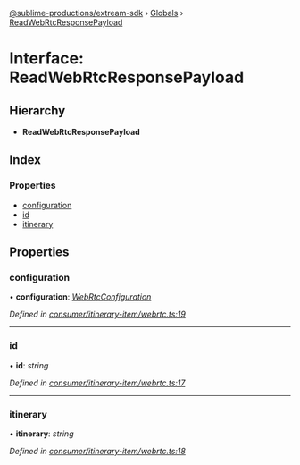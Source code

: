 [@sublime-productions/extream-sdk](../README.md) › [Globals](../globals.md) › [ReadWebRtcResponsePayload](readwebrtcresponsepayload.md)

# Interface: ReadWebRtcResponsePayload

## Hierarchy

* **ReadWebRtcResponsePayload**

## Index

### Properties

* [configuration](readwebrtcresponsepayload.md#configuration)
* [id](readwebrtcresponsepayload.md#id)
* [itinerary](readwebrtcresponsepayload.md#itinerary)

## Properties

###  configuration

• **configuration**: *[WebRtcConfiguration](webrtcconfiguration.md)*

*Defined in [consumer/itinerary-item/webrtc.ts:19](https://github.com/Extream-SaaS/ex-sdk/blob/ed34b16/src/consumer/itinerary-item/webrtc.ts#L19)*

___

###  id

• **id**: *string*

*Defined in [consumer/itinerary-item/webrtc.ts:17](https://github.com/Extream-SaaS/ex-sdk/blob/ed34b16/src/consumer/itinerary-item/webrtc.ts#L17)*

___

###  itinerary

• **itinerary**: *string*

*Defined in [consumer/itinerary-item/webrtc.ts:18](https://github.com/Extream-SaaS/ex-sdk/blob/ed34b16/src/consumer/itinerary-item/webrtc.ts#L18)*
